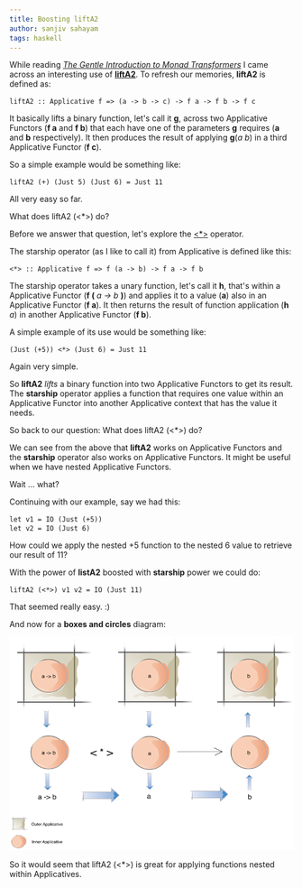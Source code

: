 ```yaml
---
title: Boosting liftA2
author: sanjiv sahayam
tags: haskell
---
```


While reading [_The Gentle Introduction to Monad Transformers_](https://github.com/kqr/gists/blob/master/articles/gentle-introduction-monad-transformers.md) I came across an interesting use of [__liftA2__](http://hackage.haskell.org/package/base-4.7.0.1/docs/Control-Applicative.html#v:liftA2). To refresh our memories, __liftA2__ is defined as: 

```{.haskell}
liftA2 :: Applicative f => (a -> b -> c) -> f a -> f b -> f c 
```

It basically lifts a binary function, let's call it __g__, across two Applicative Functors (__f a__ and __f b__) that each have one of the parameters __g__ requires (__a__ and __b__ respectively). It then produces the result of applying __g__(_a_  _b_) in a third Applicative Functor (__f c__).

So a simple example would be something like: 

```{.haskell .scrollx}
liftA2 (+) (Just 5) (Just 6) = Just 11 
```

All very easy so far. 

What does liftA2 (<*>) do? 

Before we answer that question, let's explore the [<*>](http://hackage.haskell.org/package/base-4.7.0.1/docs/Control-Applicative.html#v:-60--42--62-) operator. 

The starship operator (as I like to call it) from Applicative is defined like this: 

```{.haskell .scrollx}
<*> :: Applicative f => f (a -> b) -> f a -> f b 
```
The starship operator takes a unary function, let's call it __h__, that's within a Applicative Functor (__f (__ _a -> b_ __)__) and applies it to a value (__a__) also in an Applicative Functor (__f a__). It then returns the result of function application (__h__ _a_) in another Applicative Functor (__f b__).

A simple example of its use would be something like: 

```{.haskell .scrollx}
(Just (+5)) <*> (Just 6) = Just 11 
```

Again very simple. 

So __liftA2__ _lifts_ a binary function into two Applicative Functors to get its result. The __starship__ operator applies a function that requires one value within an Applicative Functor into another Applicative context that has the value it needs.

So back to our question: What does liftA2 (<*>) do? 

We can see from the above that __liftA2__ works on Applicative Functors and the __starship__ operator also works on Applicative Functors. It might be useful when we have nested Applicative Functors. 

Wait ... what?

Continuing with our example, say we had this:

```{.haskell .scrollx}
let v1 = IO (Just (+5))
let v2 = IO (Just 6)
```

How could we apply the nested +5 function to the nested 6 value to retrieve our result of 11?

With the power of __listA2__ boosted with __starship__ power we could do:

```{.haskell .scrollx}
liftA2 (<*>) v1 v2 = IO (Just 11)
```
That seemed really easy. :)

And now for a __boxes and circles__ diagram:

![diagram](/images/liftA2_with_starship.png "liftA2 with starship")

So it would seem that liftA2 (<*>) is great for applying functions nested within Applicatives.
